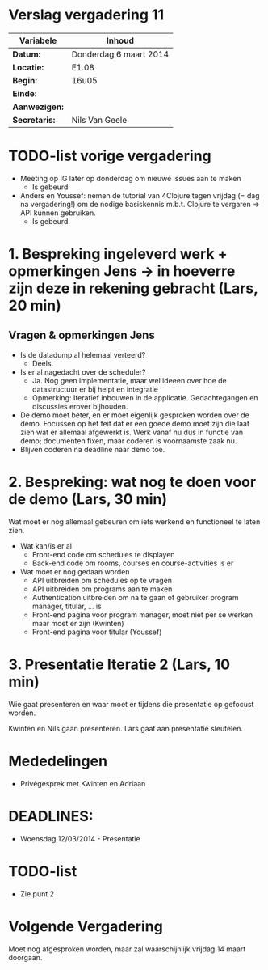 # Verslag vergadering 11

Variabele				  |Inhoud
---			    		  |---
**Datum:**        |Donderdag 6 maart 2014
**Locatie:**      |E1.08
**Begin:**        |16u05
**Einde:**        |
**Aanwezigen:**   |
**Secretaris:**   |Nils Van Geele


# TODO-list vorige vergadering
- Meeting op IG later op donderdag om nieuwe issues aan te maken
  - Is gebeurd
- Anders en Youssef: nemen de tutorial van 4Clojure tegen vrijdag (= dag na vergadering!) om de nodige basiskennis m.b.t. Clojure te vergaren => API kunnen gebruiken.
  - Is gebeurd


# 1. Bespreking ingeleverd werk + opmerkingen Jens -> in hoeverre zijn deze in rekening gebracht (Lars, 20 min)
## Vragen & opmerkingen Jens
* Is de datadump al helemaal verteerd?
  * Deels.
* Is er al nagedacht over de scheduler?
  * Ja. Nog geen implementatie, maar wel ideeen over hoe de datastructuur er bij helpt en integratie
  * Opmerking: Iteratief inbouwen in de applicatie. Gedachtegangen en discussies erover bijhouden.
* De demo moet beter, en er moet eigenlijk gesproken worden over de demo. Focussen op het feit dat er een goede demo moet zijn die laat zien wat er allemaal afgewerkt is. Werk vanaf nu dus in functie van demo; documenten fixen, maar coderen is voornaamste zaak nu.
* Blijven coderen na deadline naar demo toe.

# 2. Bespreking: wat nog te doen voor de demo (Lars, 30 min)
Wat moet er nog allemaal gebeuren om iets werkend en functioneel te laten zien.

- Wat kan/is er al
  - Front-end code om schedules te displayen
  - Back-end code om rooms, courses en course-activities is er
- Wat moet er nog gedaan worden
  - API uitbreiden om schedules op te vragen
  - API uitbreiden om programs aan te maken
  - Authentication uitbreiden om na te gaan of gebruiker program manager, titular, ... is
  - Front-end pagina voor program manager, moet niet per se werken maar moet er zijn (Kwinten)
  - Front-end pagina voor titular (Youssef)

# 3. Presentatie Iteratie 2 (Lars, 10 min)
Wie gaat presenteren en waar moet er tijdens die presentatie op gefocust worden.

Kwinten en Nils gaan presenteren. Lars gaat aan presentatie sleutelen.

# Mededelingen
* Privégesprek met Kwinten en Adriaan


# DEADLINES:
 * Woensdag 12/03/2014 - Presentatie

# TODO-list
- Zie punt 2

# Volgende Vergadering
Moet nog afgesproken worden, maar zal waarschijnlijk vrijdag 14 maart doorgaan.

